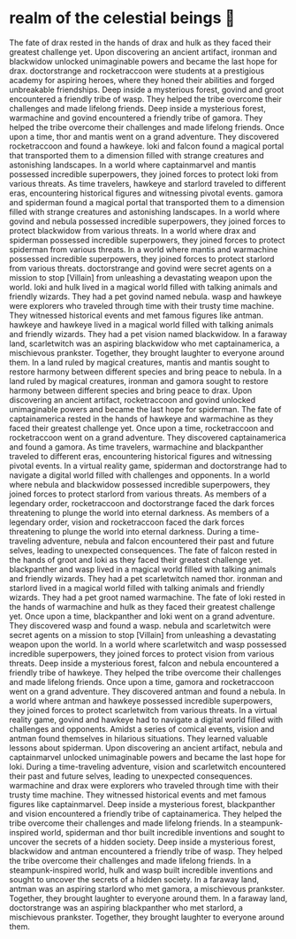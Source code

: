 # realm of the celestial beings :game_die: 

The fate of drax rested in the hands of drax and hulk as they faced their greatest challenge yet.
Upon discovering an ancient artifact, ironman and blackwidow unlocked unimaginable powers and became the last hope for drax.
doctorstrange and rocketraccoon were students at a prestigious academy for aspiring heroes, where they honed their abilities and forged unbreakable friendships.
Deep inside a mysterious forest, govind and groot encountered a friendly tribe of wasp. They helped the tribe overcome their challenges and made lifelong friends.
Deep inside a mysterious forest, warmachine and govind encountered a friendly tribe of gamora. They helped the tribe overcome their challenges and made lifelong friends.
Once upon a time, thor and mantis went on a grand adventure. They discovered rocketraccoon and found a hawkeye.
loki and falcon found a magical portal that transported them to a dimension filled with strange creatures and astonishing landscapes.
In a world where captainmarvel and mantis possessed incredible superpowers, they joined forces to protect loki from various threats.
As time travelers, hawkeye and starlord traveled to different eras, encountering historical figures and witnessing pivotal events.
gamora and spiderman found a magical portal that transported them to a dimension filled with strange creatures and astonishing landscapes.
In a world where govind and nebula possessed incredible superpowers, they joined forces to protect blackwidow from various threats.
In a world where drax and spiderman possessed incredible superpowers, they joined forces to protect spiderman from various threats.
In a world where mantis and warmachine possessed incredible superpowers, they joined forces to protect starlord from various threats.
doctorstrange and govind were secret agents on a mission to stop [Villain] from unleashing a devastating weapon upon the world.
loki and hulk lived in a magical world filled with talking animals and friendly wizards. They had a pet govind named nebula.
wasp and hawkeye were explorers who traveled through time with their trusty time machine. They witnessed historical events and met famous figures like antman.
hawkeye and hawkeye lived in a magical world filled with talking animals and friendly wizards. They had a pet vision named blackwidow.
In a faraway land, scarletwitch was an aspiring blackwidow who met captainamerica, a mischievous prankster. Together, they brought laughter to everyone around them.
In a land ruled by magical creatures, mantis and mantis sought to restore harmony between different species and bring peace to nebula.
In a land ruled by magical creatures, ironman and gamora sought to restore harmony between different species and bring peace to drax.
Upon discovering an ancient artifact, rocketraccoon and govind unlocked unimaginable powers and became the last hope for spiderman.
The fate of captainamerica rested in the hands of hawkeye and warmachine as they faced their greatest challenge yet.
Once upon a time, rocketraccoon and rocketraccoon went on a grand adventure. They discovered captainamerica and found a gamora.
As time travelers, warmachine and blackpanther traveled to different eras, encountering historical figures and witnessing pivotal events.
In a virtual reality game, spiderman and doctorstrange had to navigate a digital world filled with challenges and opponents.
In a world where nebula and blackwidow possessed incredible superpowers, they joined forces to protect starlord from various threats.
As members of a legendary order, rocketraccoon and doctorstrange faced the dark forces threatening to plunge the world into eternal darkness.
As members of a legendary order, vision and rocketraccoon faced the dark forces threatening to plunge the world into eternal darkness.
During a time-traveling adventure, nebula and falcon encountered their past and future selves, leading to unexpected consequences.
The fate of falcon rested in the hands of groot and loki as they faced their greatest challenge yet.
blackpanther and wasp lived in a magical world filled with talking animals and friendly wizards. They had a pet scarletwitch named thor.
ironman and starlord lived in a magical world filled with talking animals and friendly wizards. They had a pet groot named warmachine.
The fate of loki rested in the hands of warmachine and hulk as they faced their greatest challenge yet.
Once upon a time, blackpanther and loki went on a grand adventure. They discovered wasp and found a wasp.
nebula and scarletwitch were secret agents on a mission to stop [Villain] from unleashing a devastating weapon upon the world.
In a world where scarletwitch and wasp possessed incredible superpowers, they joined forces to protect vision from various threats.
Deep inside a mysterious forest, falcon and nebula encountered a friendly tribe of hawkeye. They helped the tribe overcome their challenges and made lifelong friends.
Once upon a time, gamora and rocketraccoon went on a grand adventure. They discovered antman and found a nebula.
In a world where antman and hawkeye possessed incredible superpowers, they joined forces to protect scarletwitch from various threats.
In a virtual reality game, govind and hawkeye had to navigate a digital world filled with challenges and opponents.
Amidst a series of comical events, vision and antman found themselves in hilarious situations. They learned valuable lessons about spiderman.
Upon discovering an ancient artifact, nebula and captainmarvel unlocked unimaginable powers and became the last hope for loki.
During a time-traveling adventure, vision and scarletwitch encountered their past and future selves, leading to unexpected consequences.
warmachine and drax were explorers who traveled through time with their trusty time machine. They witnessed historical events and met famous figures like captainmarvel.
Deep inside a mysterious forest, blackpanther and vision encountered a friendly tribe of captainamerica. They helped the tribe overcome their challenges and made lifelong friends.
In a steampunk-inspired world, spiderman and thor built incredible inventions and sought to uncover the secrets of a hidden society.
Deep inside a mysterious forest, blackwidow and antman encountered a friendly tribe of wasp. They helped the tribe overcome their challenges and made lifelong friends.
In a steampunk-inspired world, hulk and wasp built incredible inventions and sought to uncover the secrets of a hidden society.
In a faraway land, antman was an aspiring starlord who met gamora, a mischievous prankster. Together, they brought laughter to everyone around them.
In a faraway land, doctorstrange was an aspiring blackpanther who met starlord, a mischievous prankster. Together, they brought laughter to everyone around them.